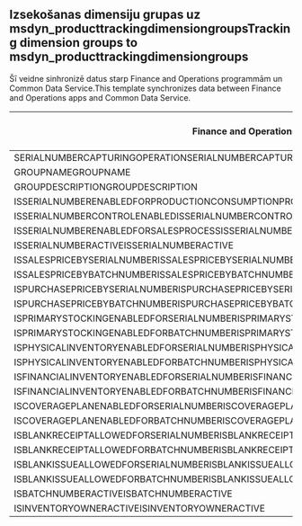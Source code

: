 ## <a name="tracking-dimension-groups-to-msdyn_producttrackingdimensiongroups"></a><span data-ttu-id="22309-101">Izsekošanas dimensiju grupas uz msdyn_producttrackingdimensiongroups</span><span class="sxs-lookup"><span data-stu-id="22309-101">Tracking dimension groups to msdyn_producttrackingdimensiongroups</span></span>

<span data-ttu-id="22309-102">Šī veidne sinhronizē datus starp Finance and Operations programmām un Common Data Service.</span><span class="sxs-lookup"><span data-stu-id="22309-102">This template synchronizes data between Finance and Operations apps and Common Data Service.</span></span>

<span data-ttu-id="22309-103">Finance and Operations lauks</span><span class="sxs-lookup"><span data-stu-id="22309-103">Finance and Operations field</span></span> | <span data-ttu-id="22309-104">Kartes veids</span><span class="sxs-lookup"><span data-stu-id="22309-104">Map type</span></span> | <span data-ttu-id="22309-105">Cits Dynamics 365 lauks</span><span class="sxs-lookup"><span data-stu-id="22309-105">Other Dynamics 365 field</span></span> | <span data-ttu-id="22309-106">Noklusējuma vērtība</span><span class="sxs-lookup"><span data-stu-id="22309-106">Default value</span></span>
---|---|---|---
<span data-ttu-id="22309-107">SERIALNUMBERCAPTURINGOPERATION</span><span class="sxs-lookup"><span data-stu-id="22309-107">SERIALNUMBERCAPTURINGOPERATION</span></span> | >< | <span data-ttu-id="22309-108">msdyn_serialnumbercapturingoperation</span><span class="sxs-lookup"><span data-stu-id="22309-108">msdyn_serialnumbercapturingoperation</span></span> | 
<span data-ttu-id="22309-109">GROUPNAME</span><span class="sxs-lookup"><span data-stu-id="22309-109">GROUPNAME</span></span> | = | <span data-ttu-id="22309-110">msdyn_groupname</span><span class="sxs-lookup"><span data-stu-id="22309-110">msdyn_groupname</span></span> | 
<span data-ttu-id="22309-111">GROUPDESCRIPTION</span><span class="sxs-lookup"><span data-stu-id="22309-111">GROUPDESCRIPTION</span></span> | = | <span data-ttu-id="22309-112">msdyn_groupdescription</span><span class="sxs-lookup"><span data-stu-id="22309-112">msdyn_groupdescription</span></span> | 
<span data-ttu-id="22309-113">ISSERIALNUMBERENABLEDFORPRODUCTIONCONSUMPTIONPROCESS</span><span class="sxs-lookup"><span data-stu-id="22309-113">ISSERIALNUMBERENABLEDFORPRODUCTIONCONSUMPTIONPROCESS</span></span> | >< | <span data-ttu-id="22309-114">msdyn_issnenabledforpcprocess</span><span class="sxs-lookup"><span data-stu-id="22309-114">msdyn_issnenabledforpcprocess</span></span> | 
<span data-ttu-id="22309-115">ISSERIALNUMBERCONTROLENABLED</span><span class="sxs-lookup"><span data-stu-id="22309-115">ISSERIALNUMBERCONTROLENABLED</span></span> | >< | <span data-ttu-id="22309-116">msdyn_isserialnumbercontrolenabled</span><span class="sxs-lookup"><span data-stu-id="22309-116">msdyn_isserialnumbercontrolenabled</span></span> | 
<span data-ttu-id="22309-117">ISSERIALNUMBERENABLEDFORSALESPROCESS</span><span class="sxs-lookup"><span data-stu-id="22309-117">ISSERIALNUMBERENABLEDFORSALESPROCESS</span></span> | >< | <span data-ttu-id="22309-118">msdyn_isserialnumberenabledforsalesprocess</span><span class="sxs-lookup"><span data-stu-id="22309-118">msdyn_isserialnumberenabledforsalesprocess</span></span> | 
<span data-ttu-id="22309-119">ISSERIALNUMBERACTIVE</span><span class="sxs-lookup"><span data-stu-id="22309-119">ISSERIALNUMBERACTIVE</span></span> | >< | <span data-ttu-id="22309-120">msdyn_isserialnumberactive</span><span class="sxs-lookup"><span data-stu-id="22309-120">msdyn_isserialnumberactive</span></span> | 
<span data-ttu-id="22309-121">ISSALESPRICEBYSERIALNUMBER</span><span class="sxs-lookup"><span data-stu-id="22309-121">ISSALESPRICEBYSERIALNUMBER</span></span> | >< | <span data-ttu-id="22309-122">msdyn_issalespricebyserialnumber</span><span class="sxs-lookup"><span data-stu-id="22309-122">msdyn_issalespricebyserialnumber</span></span> | 
<span data-ttu-id="22309-123">ISSALESPRICEBYBATCHNUMBER</span><span class="sxs-lookup"><span data-stu-id="22309-123">ISSALESPRICEBYBATCHNUMBER</span></span> | >< | <span data-ttu-id="22309-124">msdyn_issalespricebybatchnumber</span><span class="sxs-lookup"><span data-stu-id="22309-124">msdyn_issalespricebybatchnumber</span></span> | 
<span data-ttu-id="22309-125">ISPURCHASEPRICEBYSERIALNUMBER</span><span class="sxs-lookup"><span data-stu-id="22309-125">ISPURCHASEPRICEBYSERIALNUMBER</span></span> | >< | <span data-ttu-id="22309-126">msdyn_ispurchasepricebyserialnumber</span><span class="sxs-lookup"><span data-stu-id="22309-126">msdyn_ispurchasepricebyserialnumber</span></span> | 
<span data-ttu-id="22309-127">ISPURCHASEPRICEBYBATCHNUMBER</span><span class="sxs-lookup"><span data-stu-id="22309-127">ISPURCHASEPRICEBYBATCHNUMBER</span></span> | >< | <span data-ttu-id="22309-128">msdyn_ispurchasepricebybatchnumber</span><span class="sxs-lookup"><span data-stu-id="22309-128">msdyn_ispurchasepricebybatchnumber</span></span> | 
<span data-ttu-id="22309-129">ISPRIMARYSTOCKINGENABLEDFORSERIALNUMBER</span><span class="sxs-lookup"><span data-stu-id="22309-129">ISPRIMARYSTOCKINGENABLEDFORSERIALNUMBER</span></span> | >< | <span data-ttu-id="22309-130">msdyn_isprimarystockingenabledforsn</span><span class="sxs-lookup"><span data-stu-id="22309-130">msdyn_isprimarystockingenabledforsn</span></span> | 
<span data-ttu-id="22309-131">ISPRIMARYSTOCKINGENABLEDFORBATCHNUMBER</span><span class="sxs-lookup"><span data-stu-id="22309-131">ISPRIMARYSTOCKINGENABLEDFORBATCHNUMBER</span></span> | >< | <span data-ttu-id="22309-132">msdyn_isprimarystockingenabledforbn</span><span class="sxs-lookup"><span data-stu-id="22309-132">msdyn_isprimarystockingenabledforbn</span></span> | 
<span data-ttu-id="22309-133">ISPHYSICALINVENTORYENABLEDFORSERIALNUMBER</span><span class="sxs-lookup"><span data-stu-id="22309-133">ISPHYSICALINVENTORYENABLEDFORSERIALNUMBER</span></span> | >< | <span data-ttu-id="22309-134">msdyn_isphysicalinventoryenabledforsn</span><span class="sxs-lookup"><span data-stu-id="22309-134">msdyn_isphysicalinventoryenabledforsn</span></span> | 
<span data-ttu-id="22309-135">ISPHYSICALINVENTORYENABLEDFORBATCHNUMBER</span><span class="sxs-lookup"><span data-stu-id="22309-135">ISPHYSICALINVENTORYENABLEDFORBATCHNUMBER</span></span> | >< | <span data-ttu-id="22309-136">msdyn_isphysicalinventoryenabledforbn</span><span class="sxs-lookup"><span data-stu-id="22309-136">msdyn_isphysicalinventoryenabledforbn</span></span> | 
<span data-ttu-id="22309-137">ISFINANCIALINVENTORYENABLEDFORSERIALNUMBER</span><span class="sxs-lookup"><span data-stu-id="22309-137">ISFINANCIALINVENTORYENABLEDFORSERIALNUMBER</span></span> | >< | <span data-ttu-id="22309-138">msdyn_isfinancialinventoryenabledforsn</span><span class="sxs-lookup"><span data-stu-id="22309-138">msdyn_isfinancialinventoryenabledforsn</span></span> | 
<span data-ttu-id="22309-139">ISFINANCIALINVENTORYENABLEDFORBATCHNUMBER</span><span class="sxs-lookup"><span data-stu-id="22309-139">ISFINANCIALINVENTORYENABLEDFORBATCHNUMBER</span></span> | >< | <span data-ttu-id="22309-140">msdyn_isfinancialinventoryenabledforbn</span><span class="sxs-lookup"><span data-stu-id="22309-140">msdyn_isfinancialinventoryenabledforbn</span></span> | 
<span data-ttu-id="22309-141">ISCOVERAGEPLANENABLEDFORSERIALNUMBER</span><span class="sxs-lookup"><span data-stu-id="22309-141">ISCOVERAGEPLANENABLEDFORSERIALNUMBER</span></span> | >< | <span data-ttu-id="22309-142">msdyn_iscoverageplanenabledforserialnumber</span><span class="sxs-lookup"><span data-stu-id="22309-142">msdyn_iscoverageplanenabledforserialnumber</span></span> | 
<span data-ttu-id="22309-143">ISCOVERAGEPLANENABLEDFORBATCHNUMBER</span><span class="sxs-lookup"><span data-stu-id="22309-143">ISCOVERAGEPLANENABLEDFORBATCHNUMBER</span></span> | >< | <span data-ttu-id="22309-144">msdyn_iscoverageplanenabledforbatchnumber</span><span class="sxs-lookup"><span data-stu-id="22309-144">msdyn_iscoverageplanenabledforbatchnumber</span></span> | 
<span data-ttu-id="22309-145">ISBLANKRECEIPTALLOWEDFORSERIALNUMBER</span><span class="sxs-lookup"><span data-stu-id="22309-145">ISBLANKRECEIPTALLOWEDFORSERIALNUMBER</span></span> | >< | <span data-ttu-id="22309-146">msdyn_isblankreceiptallowedforserialnumber</span><span class="sxs-lookup"><span data-stu-id="22309-146">msdyn_isblankreceiptallowedforserialnumber</span></span> | 
<span data-ttu-id="22309-147">ISBLANKRECEIPTALLOWEDFORBATCHNUMBER</span><span class="sxs-lookup"><span data-stu-id="22309-147">ISBLANKRECEIPTALLOWEDFORBATCHNUMBER</span></span> | >< | <span data-ttu-id="22309-148">msdyn_isblankreceiptallowedforbatchnumber</span><span class="sxs-lookup"><span data-stu-id="22309-148">msdyn_isblankreceiptallowedforbatchnumber</span></span> | 
<span data-ttu-id="22309-149">ISBLANKISSUEALLOWEDFORSERIALNUMBER</span><span class="sxs-lookup"><span data-stu-id="22309-149">ISBLANKISSUEALLOWEDFORSERIALNUMBER</span></span> | >< | <span data-ttu-id="22309-150">msdyn_isblankissueallowedforserialnumber</span><span class="sxs-lookup"><span data-stu-id="22309-150">msdyn_isblankissueallowedforserialnumber</span></span> | 
<span data-ttu-id="22309-151">ISBLANKISSUEALLOWEDFORBATCHNUMBER</span><span class="sxs-lookup"><span data-stu-id="22309-151">ISBLANKISSUEALLOWEDFORBATCHNUMBER</span></span> | >< | <span data-ttu-id="22309-152">msdyn_isblankissueallowedforbatchnumber</span><span class="sxs-lookup"><span data-stu-id="22309-152">msdyn_isblankissueallowedforbatchnumber</span></span> | 
<span data-ttu-id="22309-153">ISBATCHNUMBERACTIVE</span><span class="sxs-lookup"><span data-stu-id="22309-153">ISBATCHNUMBERACTIVE</span></span> | >< | <span data-ttu-id="22309-154">msdyn_isbatchnumberactive</span><span class="sxs-lookup"><span data-stu-id="22309-154">msdyn_isbatchnumberactive</span></span> | 
<span data-ttu-id="22309-155">ISINVENTORYOWNERACTIVE</span><span class="sxs-lookup"><span data-stu-id="22309-155">ISINVENTORYOWNERACTIVE</span></span> | >< | <span data-ttu-id="22309-156">msdyn_isinventoryowneractive</span><span class="sxs-lookup"><span data-stu-id="22309-156">msdyn_isinventoryowneractive</span></span> | 
